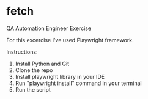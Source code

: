 # fetch
QA Automation Engineer Exercise

For this excercise I've used Playwright framework.

Instructions:

1. Install Python and Git
2. Clone the repo
3. Install playwright library in your IDE
4. Run "playwright install" command in your terminal
5. Run the script
